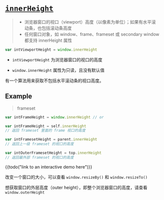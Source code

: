 # [`innerHeight`](https://developer.mozilla.org/zh-CN/docs/Web/API/Window/innerHeight)

> - 浏览器窗口的视口（viewport）高度（以像素为单位）；如果有水平滚动条，也包括滚动条高度
> - 任何窗口对象，如 window、frame、frameset 或 secondary window 都支持 innerHeight 属性

```js
var intViewportHeight = window.innerHeight
```

- `intViewportHeight` 为浏览器窗口的视口的高度

- `window.innerHeight` 属性为只读，且没有默认值

有一个算法用来获取不包括水平滚动条的视口高度。

## Example

> frameset

```js
var intFrameHeight = window.innerHeight // or

var intFrameHeight = self.innerHeight
// 返回 frameset 里面的 frame 视口的高度

var intFramesetHeight = parent.innerHeight
// 返回上一级 frameset 的视口的高度

var intOuterFramesetHeight = top.innerHeight
// 返回最外部 frameset 的视口的高度
```

{{todo("link to an interactive demo here")}}

改变一个窗口的大小，可以查看 `window.resizeBy()` 和 `window.resizeTo()`

想获取窗口的外层高度（outer height），即整个浏览器窗口的高度，请查看 `window.outerHeight`
